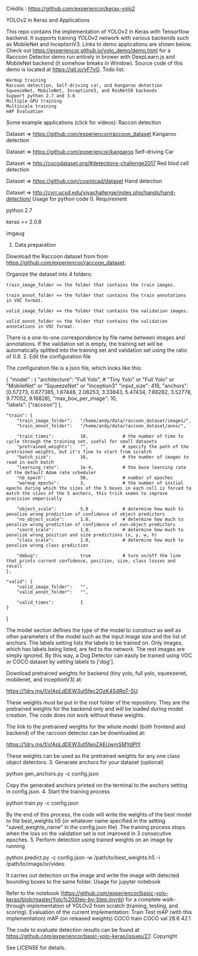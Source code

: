 Crédits : https://github.com/experiencor/keras-yolo2

YOLOv2 in Keras and Applications

This repo contains the implementation of YOLOv2 in Keras with Tensorflow backend. It supports training YOLOv2 network with various backends such as MobileNet and InceptionV3. Links to demo applications are shown below. Check out https://experiencor.github.io/yolo_demo/demo.html for a Raccoon Detector demo run entirely in brower with DeepLearn.js and MobileNet backend (it somehow breaks in Window). Source code of this demo is located at https://git.io/vF7vG.
Todo list:

    Warmup training
    Raccoon detection, Self-driving car, and Kangaroo detection
    SqueezeNet, MobileNet, InceptionV3, and ResNet50 backends
    Support python 2.7 and 3.6
    Multiple-GPU training
    Multiscale training
    mAP Evaluation

Some example applications (click for videos):
Raccon detection

Dataset => https://github.com/experiencor/raccoon_dataset
Kangaroo detection

Dataset => https://github.com/experiencor/kangaroo
Self-driving Car

Dataset => http://cocodataset.org/#detections-challenge2017
Red blod cell detection

Dataset => https://github.com/cosmicad/dataset
Hand detection

Dataset => http://cvrr.ucsd.edu/vivachallenge/index.php/hands/hand-detection/
Usage for python code
0. Requirement

python 2.7

keras >= 2.0.8

imgaug
1. Data preparation

Download the Raccoon dataset from from https://github.com/experiencor/raccoon_dataset.

Organize the dataset into 4 folders:

    train_image_folder <= the folder that contains the train images.

    train_annot_folder <= the folder that contains the train annotations in VOC format.

    valid_image_folder <= the folder that contains the validation images.

    valid_annot_folder <= the folder that contains the validation annotations in VOC format.

There is a one-to-one correspondence by file name between images and annotations. If the validation set is empty, the training set will be automatically splitted into the training set and validation set using the ratio of 0.8.
2. Edit the configuration file

The configuration file is a json file, which looks like this:

{
    "model" : {
        "architecture":         "Full Yolo",    # "Tiny Yolo" or "Full Yolo" or "MobileNet" or "SqueezeNet" or "Inception3"
        "input_size":           416,
        "anchors":              [0.57273, 0.677385, 1.87446, 2.06253, 3.33843, 5.47434, 7.88282, 3.52778, 9.77052, 9.16828],
        "max_box_per_image":    10,        
        "labels":               ["raccoon"]
    },

    "train": {
        "train_image_folder":   "/home/andy/data/raccoon_dataset/images/",
        "train_annot_folder":   "/home/andy/data/raccoon_dataset/anns/",      
          
        "train_times":          10,             # the number of time to cycle through the training set, useful for small datasets
        "pretrained_weights":   "",             # specify the path of the pretrained weights, but it's fine to start from scratch
        "batch_size":           16,             # the number of images to read in each batch
        "learning_rate":        1e-4,           # the base learning rate of the default Adam rate scheduler
        "nb_epoch":             50,             # number of epoches
        "warmup_epochs":        3,              # the number of initial epochs during which the sizes of the 5 boxes in each cell is forced to match the sizes of the 5 anchors, this trick seems to improve precision emperically

        "object_scale":         5.0 ,           # determine how much to penalize wrong prediction of confidence of object predictors
        "no_object_scale":      1.0,            # determine how much to penalize wrong prediction of confidence of non-object predictors
        "coord_scale":          1.0,            # determine how much to penalize wrong position and size predictions (x, y, w, h)
        "class_scale":          1.0,            # determine how much to penalize wrong class prediction

        "debug":                true            # turn on/off the line that prints current confidence, position, size, class losses and recall
    },

    "valid": {
        "valid_image_folder":   "",
        "valid_annot_folder":   "",

        "valid_times":          1
    }
}

The model section defines the type of the model to construct as well as other parameters of the model such as the input image size and the list of anchors. The labels setting lists the labels to be trained on. Only images, which has labels being listed, are fed to the network. The rest images are simply ignored. By this way, a Dog Detector can easily be trained using VOC or COCO dataset by setting labels to ['dog'].

Download pretrained weights for backend (tiny yolo, full yolo, squeezenet, mobilenet, and inceptionV3) at:

https://1drv.ms/f/s!ApLdDEW3ut5fec2OzK4S4RpT-SU

These weights must be put in the root folder of the repository. They are the pretrained weights for the backend only and will be loaded during model creation. The code does not work without these weights.

The link to the pretrained weights for the whole model (both frontend and backend) of the raccoon detector can be downloaded at:

https://1drv.ms/f/s!ApLdDEW3ut5feoZAEUwmSMYdPlY

These weights can be used as the pretrained weights for any one class object detectors.
3. Generate anchors for your dataset (optional)

python gen_anchors.py -c config.json

Copy the generated anchors printed on the terminal to the anchors setting in config.json.
4. Start the training process

python train.py -c config.json

By the end of this process, the code will write the weights of the best model to file best_weights.h5 (or whatever name specified in the setting "saved_weights_name" in the config.json file). The training process stops when the loss on the validation set is not improved in 3 consecutive epoches.
5. Perform detection using trained weights on an image by running

python predict.py -c config.json -w /path/to/best_weights.h5 -i /path/to/image/or/video

It carries out detection on the image and write the image with detected bounding boxes to the same folder.
Usage for jupyter notebook

Refer to the notebook (https://github.com/experiencor/basic-yolo-keras/blob/master/Yolo%20Step-by-Step.ipynb) for a complete walk-through implementation of YOLOv2 from scratch (training, testing, and scoring).
Evaluation of the current implementation:
Train 	Test 	mAP (with this implementation) 	mAP (on released weights)
COCO train 	COCO val 	28.6 	42.1

The code to evaluate detection results can be found at https://github.com/experiencor/basic-yolo-keras/issues/27.
Copyright

See LICENSE for details.
